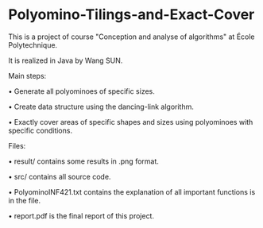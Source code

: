 # Polyomino-Tilings-and-Exact-Cover

This is a project of course "Conception and analyse of algorithms" at École Polytechnique.

It is realized in Java by Wang SUN.


Main steps:

• Generate all polyominoes of specific sizes.

• Create data structure using the dancing-link algorithm.

• Exactly cover areas of specific shapes and sizes using polyominoes with specific conditions.


Files:

• result/ contains some results in .png format.

• src/ contains all source code.

• PolyominoINF421.txt contains the explanation of all important functions is in the file.

• report.pdf is the final report of this project.

